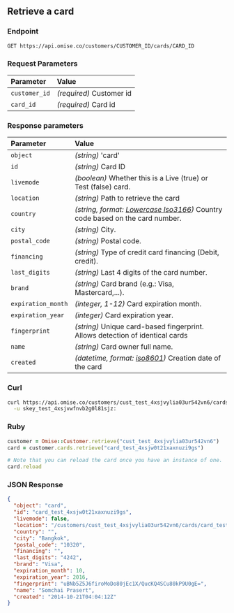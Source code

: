 ## Retrieve a card

### Endpoint

```
GET https://api.omise.co/customers/CUSTOMER_ID/cards/CARD_ID
```

### Request Parameters

| Parameter                | Value                                             |
|:-------------------------|:--------------------------------------------------|
| `customer_id`            | *(required)* Customer id |
| `card_id`                | *(required)* Card id |


### Response parameters
| Parameter  | Value |
|:-----------|:------|
| `object`   | *(string)* 'card' |
| `id`       | *(string)* Card ID |
| `livemode` | *(boolean)* Whether this is a Live (true) or Test (false) card. |
| `location` | *(string)* Path to retrieve the card |
| `country`  | *(string, format: [Lowercase Iso3166](http://en.wikipedia.org/wiki/ISO_3166-1_alpha-2#Officially_assigned_code_elements))* Country code based on the card number. |
| `city`     | *(string)* City. |
| `postal_code`     | *(string)* Postal code. |
| `financing`     | *(string)* Type of credit card financing (Debit, credit). |
| `last_digits`     | *(string)* Last 4 digits of the card number. |
| `brand`     | *(string)* Card brand (e.g.: Visa, Mastercard,...). |
| `expiration_month`     | *(integer, 1-12)* Card expiration month. |
| `expiration_year`     | *(integer)* Card expiration year. |
| `fingerprint`     | *(string)* Unique card-based fingerprint. Allows detection of identical cards |
| `name`     | *(string)* Card owner full name. |
| `created`  | *(datetime, format: [iso8601](http://en.wikipedia.org/wiki/ISO_8601))* Creation date of the card |


### Curl

```sh
curl https://api.omise.co/customers/cust_test_4xsjvylia03ur542vn6/cards/card_test_4xsjw0t21xaxnuzi9gs \
  -u skey_test_4xsjvwfnvb2g0l81sjz:
```

### Ruby

```ruby
customer = Omise::Customer.retrieve("cust_test_4xsjvylia03ur542vn6")
card = customer.cards.retrieve("card_test_4xsjw0t21xaxnuzi9gs")

# Note that you can reload the card once you have an instance of one.
card.reload
```

### JSON Response

```json
{
  "object": "card",
  "id": "card_test_4xsjw0t21xaxnuzi9gs",
  "livemode": false,
  "location": "/customers/cust_test_4xsjvylia03ur542vn6/cards/card_test_4xsjw0t21xaxnuzi9gs",
  "country": "",
  "city": "Bangkok",
  "postal_code": "10320",
  "financing": "",
  "last_digits": "4242",
  "brand": "Visa",
  "expiration_month": 10,
  "expiration_year": 2016,
  "fingerprint": "uBNb5Z5J6firoMoDo80jEc1X/QucKQ4SCu80kP9U0gE=",
  "name": "Somchai Prasert",
  "created": "2014-10-21T04:04:12Z"
}
```
